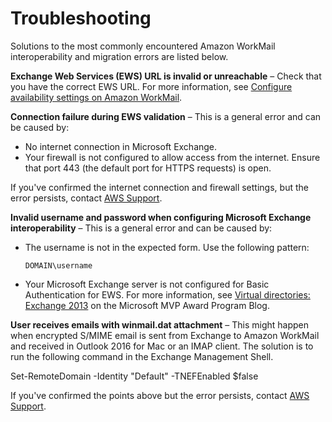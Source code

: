 # Troubleshooting<a name="troubleshooting_interop"></a>

Solutions to the most commonly encountered Amazon WorkMail interoperability and migration errors are listed below\.

**Exchange Web Services \(EWS\) URL is invalid or unreachable** – Check that you have the correct EWS URL\. For more information, see [Configure availability settings on Amazon WorkMail](enable_interop_wm.md)\.

**Connection failure during EWS validation** – This is a general error and can be caused by:
+ No internet connection in Microsoft Exchange\.
+ Your firewall is not configured to allow access from the internet\. Ensure that port 443 \(the default port for HTTPS requests\) is open\.

If you've confirmed the internet connection and firewall settings, but the error persists, contact [AWS Support](https://aws.amazon.com/premiumsupport/)\.

**Invalid username and password when configuring Microsoft Exchange interoperability** – This is a general error and can be caused by:
+ The username is not in the expected form\. Use the following pattern:

  ```
  DOMAIN\username
  ```
+ Your Microsoft Exchange server is not configured for Basic Authentication for EWS\. For more information, see [Virtual directories: Exchange 2013](https://docs.microsoft.com/en-us/archive/blogs/mvpawardprogram/virtual-directories-exchange-2013) on the Microsoft MVP Award Program Blog\.

**User receives emails with winmail\.dat attachment** – This might happen when encrypted S/MIME email is sent from Exchange to Amazon WorkMail and received in Outlook 2016 for Mac or an IMAP client\. The solution is to run the following command in the Exchange Management Shell\.

Set\-RemoteDomain \-Identity "Default" \-TNEFEnabled $false

If you've confirmed the points above but the error persists, contact [AWS Support](https://aws.amazon.com/premiumsupport/)\.
